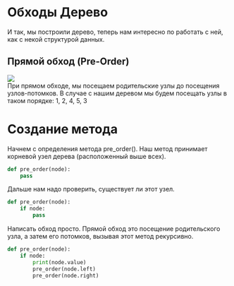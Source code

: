 # Обходы Дерево

И так, мы построили дерево, теперь нам интересно по работать с ней, как с некой структурой данных.

## Прямой обход (Pre-Order)

![](https://pythonist.ru/wp-content/uploads/2021/03/tree.gif)  
При прямом обходе, мы посещаем родительские узлы до посещения узлов-потомков. В случае с нашим деревом мы будем посещать узлы в таком порядке: 1, 2, 4, 5, 3

# Создание метода

Начнем с определения метода pre_order(). Наш метод принимает корневой узел дерева (расположенный выше всех). 

```python
def pre_order(node):
    pass
```

Дальше нам надо проверить, существует ли этот узел.

```python
def pre_order(node):
    if node:
        pass
```

Написать обход просто. Прямой обход это посещение родительского узла, а затем его потомков, вызывая этот метод рекурсивно.

```python
def pre_order(node):
    if node:
        print(node.value)
        pre_order(node.left)
        pre_order(node.right)
```